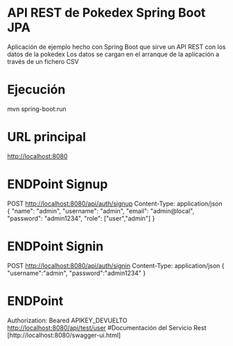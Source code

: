 # API REST de Pokedex Spring Boot JPA

Aplicación de ejemplo hecho con Spring Boot que sirve un API REST con los datos de la pokedex
Los datos se cargan en el arranque de la aplicación a través de un fichero CSV 

# Ejecución
mvn spring-boot:run

# URL principal
[http://localhost:8080](http://localhost:8080)

# ENDPoint Signup
POST [http://localhost:8080/api/auth/signup](http://localhost:8080/api/auth/signup)
Content-Type: application/json
{
  "name": "admin",
  "username": "admin",
  "email": "admin@local",
  "password": "admin1234",
  "role": ["user","admin"]
}

# ENDPoint Signin
POST [http://localhost:8080/api/auth/signin](http://localhost:8080/api/auth/signin)
Content-Type: application/json
{
	"username":"admin",
	"password":"admin1234"
}

# ENDPoint
Authorization: Beared APIKEY_DEVUELTO
[http://localhost:8080/api/test/user](http://localhost:8080/api/test/user)
#Documentación del Servicio Rest
[http://localhost:8080/swagger-ui.html]